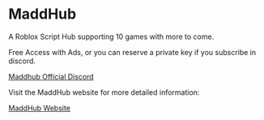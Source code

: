 # MaddHub


A Roblox Script Hub supporting 10 games with more to come.


Free Access with Ads, or you can reserve a private key if you subscribe in discord.


<a href="https://discord.com/servers/maddhub-official-906957649956991036">Maddhub Official Discord</a>


Visit the MaddHub website for more detailed information:


<a href="https://maddhub.webador.com/">MaddHub Website</a>

